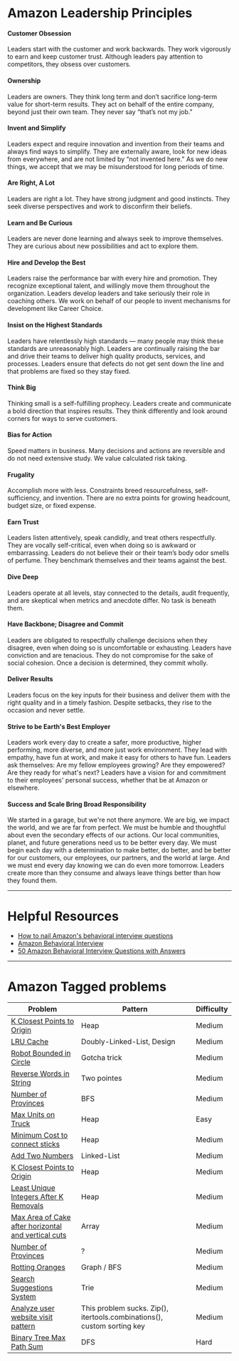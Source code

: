 
# Amazon Leadership Principles #

#### Customer Obsession
Leaders start with the customer and work backwards. They work vigorously to earn and keep customer trust. Although leaders pay attention to competitors, they obsess over customers.

#### Ownership
Leaders are owners. They think long term and don’t sacrifice long-term value for short-term results. They act on behalf of the entire company, beyond just their own team. They never say “that’s not my job."

#### Invent and Simplify
Leaders expect and require innovation and invention from their teams and always find ways to simplify. They are externally aware, look for new ideas from everywhere, and are not limited by “not invented here." As we do new things, we accept that we may be misunderstood for long periods of time.

#### Are Right, A Lot
Leaders are right a lot. They have strong judgment and good instincts. They seek diverse perspectives and work to disconfirm their beliefs.

#### Learn and Be Curious
Leaders are never done learning and always seek to improve themselves. They are curious about new possibilities and act to explore them.

#### Hire and Develop the Best
Leaders raise the performance bar with every hire and promotion. They recognize exceptional talent, and willingly move them throughout the organization. Leaders develop leaders and take seriously their role in coaching others. We work on behalf of our people to invent mechanisms for development like Career Choice.

#### Insist on the Highest Standards
Leaders have relentlessly high standards — many people may think these standards are unreasonably high. Leaders are continually raising the bar and drive their teams to deliver high quality products, services, and processes. Leaders ensure that defects do not get sent down the line and that problems are fixed so they stay fixed.

#### Think Big
Thinking small is a self-fulfilling prophecy. Leaders create and communicate a bold direction that inspires results. They think differently and look around corners for ways to serve customers.

#### Bias for Action
Speed matters in business. Many decisions and actions are reversible and do not need extensive study. We value calculated risk taking. 

#### Frugality
Accomplish more with less. Constraints breed resourcefulness, self-sufficiency, and invention. There are no extra points for growing headcount, budget size, or fixed expense.

#### Earn Trust
Leaders listen attentively, speak candidly, and treat others respectfully. They are vocally self-critical, even when doing so is awkward or embarrassing. Leaders do not believe their or their team’s body odor smells of perfume. They benchmark themselves and their teams against the best.

#### Dive Deep
Leaders operate at all levels, stay connected to the details, audit frequently, and are skeptical when metrics and anecdote differ. No task is beneath them.

#### Have Backbone; Disagree and Commit
Leaders are obligated to respectfully challenge decisions when they disagree, even when doing so is uncomfortable or exhausting. Leaders have conviction and are tenacious. They do not compromise for the sake of social cohesion. Once a decision is determined, they commit wholly.

#### Deliver Results
Leaders focus on the key inputs for their business and deliver them with the right quality and in a timely fashion. Despite setbacks, they rise to the occasion and never settle.

#### Strive to be Earth's Best Employer
Leaders work every day to create a safer, more productive, higher performing, more diverse, and more just work environment. They lead with empathy, have fun at work, and make it easy for others to have fun. Leaders ask themselves: Are my fellow employees growing? Are they empowered? Are they ready for what's next? Leaders have a vision for and commitment to their employees' personal success, whether that be at Amazon or elsewhere.

#### Success and Scale Bring Broad Responsibility
We started in a garage, but we're not there anymore. We are big, we impact the world, and we are far from perfect. We must be humble and thoughtful about even the secondary effects of our actions. Our local communities, planet, and future generations need us to be better every day. We must begin each day with a determination to make better, do better, and be better for our customers, our employees, our partners, and the world at large. And we must end every day knowing we can do even more tomorrow. Leaders create more than they consume and always leave things better than how they found them.

---
# Helpful Resources #

- [How to nail Amazon's behavioral interview questions](https://blog.tryexponent.com/how-to-nail-amazons-behavioral-interview-questions/)
- [Amazon Behavioral Interview](https://igotanoffer.com/blogs/tech/amazon-behavioral-interview)
- [50 Amazon Behavioral Interview Questions with Answers](https://futureofworking.com/amazon-behavioral-interview-questions/)


---
# Amazon Tagged problems #

| Problem    | Pattern | Difficulty |
| ----------- | ----------- |  ----------- | 
| [K Closest Points to Origin](https://leetcode.com/problems/k-closest-points-to-origin/) | Heap | Medium |
| [LRU Cache](https://leetcode.com/problems/lru-cache/submissions/) | Doubly-Linked-List, Design | Medium |
| [Robot Bounded in Circle](https://leetcode.com/problems/robot-bounded-in-circle/) | Gotcha trick | Medium |
| [Reverse Words in String](https://leetcode.com/problems/reverse-words-in-a-string/)  | Two pointes | Medium |
| [Number of Provinces](https://leetcode.com/problems/number-of-provinces/) | BFS | Medium |
| [Max Units on Truck](https://leetcode.com/problems/maximum-units-on-a-truck/) | Heap   | Easy |
| [Minimum Cost to connect sticks](https://leetcode.com/problems/minimum-cost-to-connect-sticks/) | Heap | Medium |
| [Add Two Numbers]() | Linked-List | Medium |
| [K Closest Points to Origin](https://leetcode.com/problems/k-closest-points-to-origin/) | Heap | Medium |
| [Least Unique Integers After K Removals](https://leetcode.com/problems/least-number-of-unique-integers-after-k-removals/) | Heap | Medium |
| [Max Area of Cake after horizontal and vertical cuts](https://leetcode.com/problems/maximum-area-of-a-piece-of-cake-after-horizontal-and-vertical-cuts/) | Array | Medium |
| [Number of Provinces](https://leetcode.com/problems/number-of-provinces/) |  ?   | Medium |
| [Rotting Oranges](https://leetcode.com/problems/rotting-oranges/) | Graph / BFS | Medium |
| [Search Suggestions System](https://leetcode.com/problems/search-suggestions-system/) | Trie | Medium |
| [Analyze user website visit pattern](https://leetcode.com/problems/analyze-user-website-visit-pattern/) | This problem sucks. Zip(), itertools.combinations(), custom sorting key | Medium | 
| [Binary Tree Max Path Sum](https://leetcode.com/problems/binary-tree-maximum-path-sum/) | DFS | Hard |

